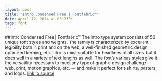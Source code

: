 ```yaml
---
layout: post
title: "Intro Condensed Free | Fontfabric™"
date: April 12, 2014 at 03:23PM
tags: font
---
```

##Intro Condensed Free | Fontfabric™
The Intro type system consists of 50 unique font styles and weights. The family is characterized by excellent legibility both in print and on the web, a well-finished geometric design, optimized kerning, etc. Intro is most suitable for headlines of all sizes, but it does well in a variety of text lengths as well. The font’s various styles give it the versatility necessary to meet any type of graphic design challenge — web, print, motion graphics, etc. — and make it perfect for t-shirts, posters, and logos.
[link to source](http://ift.tt/1g2yUBi) 
